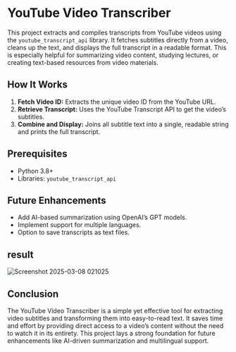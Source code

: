 
# YouTube Video Transcriber

This project extracts and compiles transcripts from YouTube videos using the `youtube_transcript_api` library. It fetches subtitles directly from a video, cleans up the text, and displays the full transcript in a readable format. This is especially helpful for summarizing video content, studying lectures, or creating text-based resources from video materials.

## How It Works
1. **Fetch Video ID:** Extracts the unique video ID from the YouTube URL.
2. **Retrieve Transcript:** Uses the YouTube Transcript API to get the video’s subtitles.
3. **Combine and Display:** Joins all subtitle text into a single, readable string and prints the full transcript.

## Prerequisites
- Python 3.8+
- Libraries: `youtube_transcript_api`

## Future Enhancements
- Add AI-based summarization using OpenAI’s GPT models.
- Implement support for multiple languages.
- Option to save transcripts as text files.
## result
![Screenshot 2025-03-08 021025](https://github.com/user-attachments/assets/2725d08f-30c0-4b18-a4a9-846379132d2d)

## Conclusion
The YouTube Video Transcriber is a simple yet effective tool for extracting video subtitles and transforming them into easy-to-read text. It saves time and effort by providing direct access to a video’s content without the need to watch it in its entirety. This project lays a strong foundation for future enhancements like AI-driven summarization and multilingual support.



